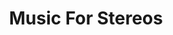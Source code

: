 ---
ee_id_show: '4172'
site: '1'
type: '5'
title: Music For Stereos
url: music-for-stereos
year: '2010'
venue: Art Institute of Chicago
state_country: Chicago
pitch: Composition for consumer home stereos, and CD’s. :/
ps: Stressful! ...
imgs: MusicForStereos-2010-025-performance-chicago-9-database-TR.jpg,MusicForStereos-2010-025-performance-chicago-12-database-TR.jpg,MusicForStereos-2010-025-performance-chicago-5-database-TR.jpg,MusicForStereos-2010-025-performance-chicago-13-database-TR.jpg
things: "[4196] [2010-025-music-for-stereos] 2010-025 Music For Stereos"
layout: shows
---